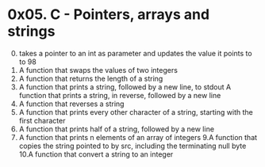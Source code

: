 # 0x05. C - Pointers, arrays and strings

0. takes a pointer to an int as parameter and updates the value it points to to 98
1. A function that swaps the values of two integers
2. A function that returns the length of a string
3. A function that prints a string, followed by a new line, to stdout
A function that prints a string, in reverse, followed by a new line
5. A function that reverses a string
6. A function that prints every other character of a string, starting with the first character
7. A function that prints half of a string, followed by a new line
8. A function that prints n elements of an array of integers
9.A function that copies the string pointed to by src, including the terminating null byte
10.A function that convert a string to an integer
